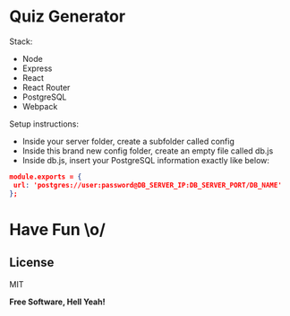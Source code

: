 # Quiz Generator

Stack:

* Node
* Express
* React
* React Router
* PostgreSQL
* Webpack

Setup instructions:

- Inside your server folder, create a subfolder called config
- Inside this brand new config folder, create an empty file called db.js
- Inside db.js, insert your PostgreSQL information exactly like below:

```json
module.exports = {
 url: 'postgres://user:password@DB_SERVER_IP:DB_SERVER_PORT/DB_NAME'
};
```

# Have Fun \o/

License
----
MIT

**Free Software, Hell Yeah!**